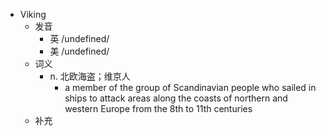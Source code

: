 - Viking
  - 发音
    - 英 /undefined/
    - 美 /undefined/
  - 词义
    - n. 北欧海盗；维京人
      - a member of the group of Scandinavian people who sailed in ships to attack areas along the coasts of northern and western Europe from the 8th to 11th centuries
  - 补充